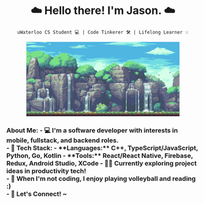 <h1 align="center"> ☁️ Hello there! I'm Jason. ☁️ </h1>
 
<div align="center">
 
`uWaterloo CS Student 💻 | Code Tinkerer 🛠 | Lifelong Learner 💡`

<img src="./waterfall.gif" alt="waterfall-pixelart-bg" width="400px"/>

<h3 align="left"> <b> About Me:</b> </3>

<span align="left">
- 💻 I'm a software developer with interests in mobile, fullstack, and backend roles. <br />
- 🥞 Tech Stack:
  - **Languages:** C++, TypeScript/JavaScript, Python, Go, Kotlin
  - **Tools:** React/React Native, Firebase, Redux, Android Studio, XCode
- 👨‍💻 Currently exploring project ideas in productivity tech! <br />
- 🌱 When I'm not coding, I enjoy playing volleyball and reading :) <br />
- 🚀 Let's Connect! ~ <j7pan@uwaterloo.ca> <br />
</span>
